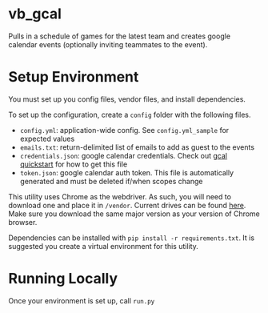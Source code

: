 # vb_gcal

Pulls in a schedule of games for the latest team and creates google calendar events (optionally inviting teammates to the event).

# Setup Environment

You must set up you config files, vendor files, and install dependencies.

To set up the configuration, create a `config` folder with the following files.

- `config.yml`: application-wide config. See `config.yml_sample` for expected values
- `emails.txt`: return-delimited list of emails to add as guest to the events
- `credentials.json`: google calendar credentials. Check out [gcal quickstart](https://developers.google.com/calendar/api/quickstart/python) for how to get this file
- `token.json`: google calendar auth token. This file is automatically generated and must be deleted if/when scopes change

This utility uses Chrome as the webdriver. As such, you will need to download one and place it in `/vendor`. Current drives can be found [here](https://sites.google.com/chromium.org/driver/). Make sure you download the same major version as your version of Chrome browser.

Dependencies can be installed with `pip install -r requirements.txt`. It is suggested you create a virtual environment for this utility.

# Running Locally

Once your environment is set up, call `run.py`
